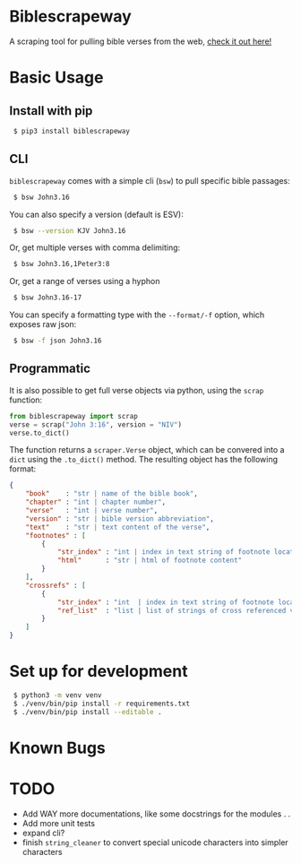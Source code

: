 # Biblescrapeway
A scraping tool for pulling bible verses from the web, [check it out here!](https://github.com/jonathanvanschenck/biblescrapeway)

# Basic Usage
## Install with pip
```bash
 $ pip3 install biblescrapeway
```

## CLI
`biblescrapeway` comes with a simple cli (`bsw`) to pull specific bible passages:
```bash
 $ bsw John3.16
```

You can also specify a version (default is ESV):
```bash
 $ bsw --version KJV John3.16
```

Or, get multiple verses with comma delimiting:
```bash
 $ bsw John3.16,1Peter3:8
```

Or, get a range of verses using a hyphon
```bash
 $ bsw John3.16-17
```

You can specify a formatting type with the `--format/-f` option, which exposes raw json:
```bash
 $ bsw -f json John3.16
```

## Programmatic
It is also possible to get full verse objects via python, using the `scrap` function:
```python
from biblescrapeway import scrap
verse = scrap("John 3:16", version = "NIV")
verse.to_dict()
```
The function returns a `scraper.Verse` object, which can be convered into a `dict` using
the `.to_dict()` method. The resulting object has the following format:
```json
{
    "book"    : "str | name of the bible book",
    "chapter" : "int | chapter number",
    "verse"   : "int | verse number",
    "version" : "str | bible version abbreviation",
    "text"    : "str | text content of the verse",
    "footnotes" : [
        {
            "str_index" : "int | index in text string of footnote location",
            "html"      : "str | html of footnote content"
        }
    ],
    "crossrefs" : [
        {
            "str_index" : "int  | index in text string of footnote location",
            "ref_list"  : "list | list of strings of cross referenced verses"
        }
    ]
}
```

# Set up for development
```bash
 $ python3 -m venv venv
 $ ./venv/bin/pip install -r requirements.txt
 $ ./venv/bin/pip install --editable .
```

# Known Bugs

# TODO
 - Add WAY more documentations, like some docstrings for the modules . . 
 - Add more unit tests
 - expand cli?
 - finish `string_cleaner` to convert special unicode characters into simpler characters

